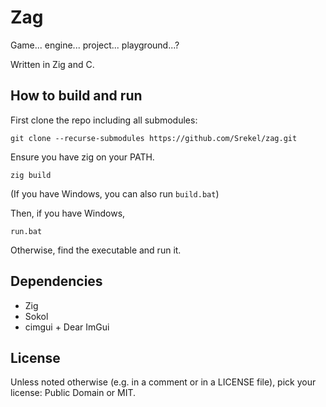 # Zag

Game... engine... project... playground...?

Written in Zig and C.

## How to build and run

First clone the repo including all submodules:

    git clone --recurse-submodules https://github.com/Srekel/zag.git

Ensure you have zig on your PATH.

    zig build

(If you have Windows, you can also run <code>build.bat</code>)

Then, if you have Windows,

    run.bat

Otherwise, find the executable and run it.

## Dependencies

* Zig
* Sokol
* cimgui + Dear ImGui

## License

Unless noted otherwise (e.g. in a comment or in a LICENSE file), pick your license: Public Domain or MIT.
